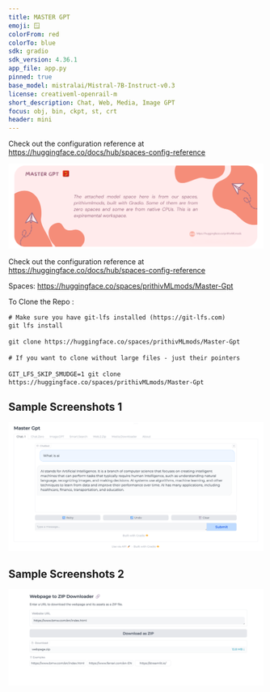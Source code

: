 ```yaml
---
title: MASTER GPT
emoji: 🪟
colorFrom: red
colorTo: blue
sdk: gradio
sdk_version: 4.36.1
app_file: app.py
pinned: true
base_model: mistralai/Mistral-7B-Instruct-v0.3
license: creativeml-openrail-m
short_description: Chat, Web, Media, Image GPT
focus: obj, bin, ckpt, st, crt
header: mini
---
```


Check out the configuration reference at https://huggingface.co/docs/hub/spaces-config-reference


![alt text](assets/images/2.png)

 
Check out the configuration reference at https://huggingface.co/docs/hub/spaces-config-reference

Spaces: https://huggingface.co/spaces/prithivMLmods/Master-Gpt

To Clone the Repo : 

    # Make sure you have git-lfs installed (https://git-lfs.com)
    git lfs install
    
    git clone https://huggingface.co/spaces/prithivMLmods/Master-Gpt
    
    # If you want to clone without large files - just their pointers
    
    GIT_LFS_SKIP_SMUDGE=1 git clone https://huggingface.co/spaces/prithivMLmods/Master-Gpt

## Sample Screenshots 1

![alt text](images/mg1.png)

## Sample Screenshots 2

![alt text](images/mg2.png)
